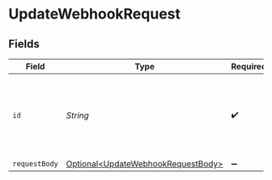 # UpdateWebhookRequest


## Fields

| Field                                                                                      | Type                                                                                       | Required                                                                                   | Description                                                                                |
| ------------------------------------------------------------------------------------------ | ------------------------------------------------------------------------------------------ | ------------------------------------------------------------------------------------------ | ------------------------------------------------------------------------------------------ |
| `id`                                                                                       | *String*                                                                                   | :heavy_check_mark:                                                                         | Provide the ID of the item you want to perform this operation on.                          |
| `requestBody`                                                                              | [Optional\<UpdateWebhookRequestBody>](../../models/operations/UpdateWebhookRequestBody.md) | :heavy_minus_sign:                                                                         | N/A                                                                                        |